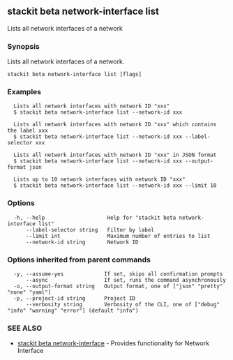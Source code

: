 ## stackit beta network-interface list

Lists all network interfaces of a network

### Synopsis

Lists all network interfaces of a network.

```
stackit beta network-interface list [flags]
```

### Examples

```
  Lists all network interfaces with network ID "xxx"
  $ stackit beta network-interface list --network-id xxx

  Lists all network interfaces with network ID "xxx" which contains the label xxx
  $ stackit beta network-interface list --network-id xxx --label-selector xxx

  Lists all network interfaces with network ID "xxx" in JSON format
  $ stackit beta network-interface list --network-id xxx --output-format json

  Lists up to 10 network interfaces with network ID "xxx"
  $ stackit beta network-interface list --network-id xxx --limit 10
```

### Options

```
  -h, --help                    Help for "stackit beta network-interface list"
      --label-selector string   Filter by label
      --limit int               Maximum number of entries to list
      --network-id string       Network ID
```

### Options inherited from parent commands

```
  -y, --assume-yes             If set, skips all confirmation prompts
      --async                  If set, runs the command asynchronously
  -o, --output-format string   Output format, one of ["json" "pretty" "none" "yaml"]
  -p, --project-id string      Project ID
      --verbosity string       Verbosity of the CLI, one of ["debug" "info" "warning" "error"] (default "info")
```

### SEE ALSO

* [stackit beta network-interface](./stackit_beta_network-interface.md)	 - Provides functionality for Network Interface

